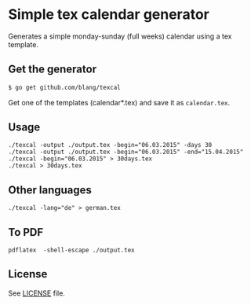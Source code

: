 Simple tex calendar generator
======

Generates a simple monday-sunday (full weeks) calendar using a tex template.

Get the generator
-----
```bash
$ go get github.com/blang/texcal
```

Get one of the templates (calendar*.tex) and save it as `calendar.tex`.

Usage
-----
```
./texcal -output ./output.tex -begin="06.03.2015" -days 30
./texcal -output ./output.tex -begin="06.03.2015" -end="15.04.2015"
./texcal -begin="06.03.2015" > 30days.tex
./texcal > 30days.tex
```

Other languages
------

```
./texcal -lang="de" > german.tex
```


To PDF
------
```
pdflatex  -shell-escape ./output.tex
```

License
-----

See [LICENSE](LICENSE) file.